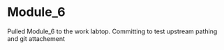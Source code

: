 # Module_6




Pulled Module_6 to the work labtop. Committing to test upstream pathing and git attachement

